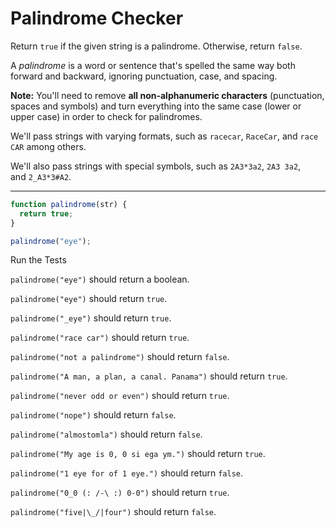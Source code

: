 # **Palindrome Checker**

Return `true` if the given string is a palindrome. Otherwise, return `false`.

A *palindrome* is a word or sentence that's spelled the same way both forward and backward, ignoring punctuation, case, and spacing.

**Note:** You'll need to remove **all non-alphanumeric characters** (punctuation, spaces and symbols) and turn everything into the same case (lower or upper case) in order to check for palindromes.

We'll pass strings with varying formats, such as `racecar`, `RaceCar`, and `race CAR` among others.

We'll also pass strings with special symbols, such as `2A3*3a2`, `2A3 3a2`, and `2_A3*3#A2`.

---

```jsx
function palindrome(str) {
  return true;
}

palindrome("eye");
```

Run the Tests

`palindrome("eye")` should return a boolean.

`palindrome("eye")` should return `true`.

`palindrome("_eye")` should return `true`.

`palindrome("race car")` should return `true`.

`palindrome("not a palindrome")` should return `false`.

`palindrome("A man, a plan, a canal. Panama")` should return `true`.

`palindrome("never odd or even")` should return `true`.

`palindrome("nope")` should return `false`.

`palindrome("almostomla")` should return `false`.

`palindrome("My age is 0, 0 si ega ym.")` should return `true`.

`palindrome("1 eye for of 1 eye.")` should return `false`.

`palindrome("0_0 (: /-\ :) 0-0")` should return `true`.

`palindrome("five|\_/|four")` should return `false`.